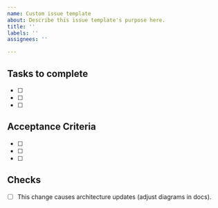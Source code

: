 ```yaml
---
name: Custom issue template
about: Describe this issue template's purpose here.
title: ''
labels: ''
assignees: ''

---
```


<Please set the context for the issue here. Be as detailed as possible but do not focus on how to solve it.>

## Tasks to complete
- [ ]
- [ ]
- [ ]

## Acceptance Criteria
- [ ]
- [ ]
- [ ]

## Checks
- [ ] This change causes architecture updates (adjust diagrams in docs).

